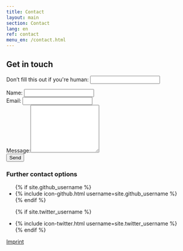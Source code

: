 ```yaml
---
title: Contact
layout: main
section: Contact
lang: en
ref: contact
menu_en: /contact.html
---
```

<div class="row">
<div class="col-md-8">

<h2>Get in touch</h2>

<form name="contact" action="/thanks" netlify-honeypot="bot-name" netlify>
    <p class="hidden">
    <label>Don’t fill this out if you're human: <input name="bot-name" /></label>
    </p>
    <div class="form-group">
        <label>Name: <input class="form-control" type="text" name="name"></label>   
    </div>
    <div class="form-group">
        <label>Email: <input class="form-control" type="email" name="email"></label>
    </div>
    <div class="form-group">
        <label for="message">Message:</label><textarea rows="8" class="form-control" name="message"></textarea>
    </div>
    <button class="btn btn-primary" type="submit">Send</button>
</form>

</div>
<div class="col-md-4">

<h3>Further contact options</h3>

<ul>
{% if site.github_username %}
    <li>{% include icon-github.html username=site.github_username %}</li>
  {% endif %}

{% if site.twitter_username %}
    <li>{% include icon-twitter.html username=site.twitter_username %}</li>
  {% endif %}
</ul>

<a class="green" href="/impressum">Imprint</a>


</div>
</div>
